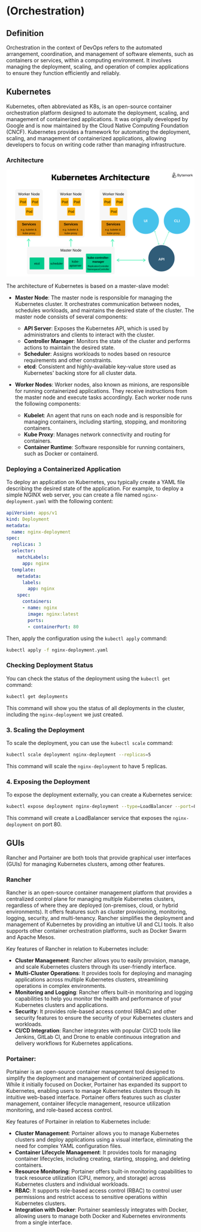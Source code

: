 # (Orchestration)

## Definition

Orchestration in the context of DevOps refers to the automated arrangement, coordination, and management of software elements, such as containers or services, within a computing environment. It involves managing the deployment, scaling, and operation of complex applications to ensure they function efficiently and reliably.

##  Kubernetes

Kubernetes, often abbreviated as K8s, is an open-source container orchestration platform designed to automate the deployment, scaling, and management of containerized applications. It was originally developed by Google and is now maintained by the Cloud Native Computing Foundation (CNCF). Kubernetes provides a framework for automating the deployment, scaling, and management of containerized applications, allowing developers to focus on writing code rather than managing infrastructure.

### Architecture

![arch1](../assets/images/kub.png)

The architecture of Kubernetes is based on a master-slave model:

- **Master Node**: The master node is responsible for managing the Kubernetes cluster. It orchestrates communication between nodes, schedules workloads, and maintains the desired state of the cluster. The master node consists of several components:
  - **API Server**: Exposes the Kubernetes API, which is used by administrators and clients to interact with the cluster.
  - **Controller Manager**: Monitors the state of the cluster and performs actions to maintain the desired state.
  - **Scheduler**: Assigns workloads to nodes based on resource requirements and other constraints.
  - **etcd**: Consistent and highly-available key-value store used as Kubernetes' backing store for all cluster data.

- **Worker Nodes**: Worker nodes, also known as minions, are responsible for running containerized applications. They receive instructions from the master node and execute tasks accordingly. Each worker node runs the following components:
  - **Kubelet**: An agent that runs on each node and is responsible for managing containers, including starting, stopping, and monitoring containers.
  - **Kube Proxy**: Manages network connectivity and routing for containers.
  - **Container Runtime**: Software responsible for running containers, such as Docker or containerd.

### Deploying a Containerized Application

To deploy an application on Kubernetes, you typically create a YAML file describing the desired state of the application. For example, to deploy a simple NGINX web server, you can create a file named `nginx-deployment.yaml` with the following content:

```yaml
apiVersion: apps/v1
kind: Deployment
metadata:
  name: nginx-deployment
spec:
  replicas: 3
  selector:
    matchLabels:
      app: nginx
  template:
    metadata:
      labels:
        app: nginx
    spec:
      containers:
      - name: nginx
        image: nginx:latest
        ports:
        - containerPort: 80
```

Then, apply the configuration using the `kubectl apply` command:

```bash
kubectl apply -f nginx-deployment.yaml
```

### Checking Deployment Status

You can check the status of the deployment using the `kubectl get` command:

```bash
kubectl get deployments
```

This command will show you the status of all deployments in the cluster, including the `nginx-deployment` we just created.

### 3. Scaling the Deployment

To scale the deployment, you can use the `kubectl scale` command:

```bash
kubectl scale deployment nginx-deployment --replicas=5
```

This command will scale the `nginx-deployment` to have 5 replicas.

### 4. Exposing the Deployment

To expose the deployment externally, you can create a Kubernetes service:

```bash
kubectl expose deployment nginx-deployment --type=LoadBalancer --port=80 --target-port=80
```

This command will create a LoadBalancer service that exposes the `nginx-deployment` on port 80.

## GUIs

Rancher and Portainer are both tools that provide graphical user interfaces (GUIs) for managing Kubernetes clusters, among other features. 

### **Rancher**
   
   Rancher is an open-source container management platform that provides a centralized control plane for managing multiple Kubernetes clusters, regardless of where they are deployed (on-premises, cloud, or hybrid environments). It offers features such as cluster provisioning, monitoring, logging, security, and multi-tenancy. Rancher simplifies the deployment and management of Kubernetes by providing an intuitive UI and CLI tools. It also supports other container orchestration platforms, such as Docker Swarm and Apache Mesos.

   Key features of Rancher in relation to Kubernetes include:

   - **Cluster Management**: Rancher allows you to easily provision, manage, and scale Kubernetes clusters through its user-friendly interface.
   - **Multi-Cluster Operations**: It provides tools for deploying and managing applications across multiple Kubernetes clusters, streamlining operations in complex environments.
   - **Monitoring and Logging**: Rancher offers built-in monitoring and logging capabilities to help you monitor the health and performance of your Kubernetes clusters and applications.
   - **Security**: It provides role-based access control (RBAC) and other security features to ensure the security of your Kubernetes clusters and workloads.
   - **CI/CD Integration**: Rancher integrates with popular CI/CD tools like Jenkins, GitLab CI, and Drone to enable continuous integration and delivery workflows for Kubernetes applications.

### **Portainer**:

   Portainer is an open-source container management tool designed to simplify the deployment and management of containerized applications. While it initially focused on Docker, Portainer has expanded its support to Kubernetes, enabling users to manage Kubernetes clusters through its intuitive web-based interface. Portainer offers features such as cluster management, container lifecycle management, resource utilization monitoring, and role-based access control.

   Key features of Portainer in relation to Kubernetes include:

   - **Cluster Management**: Portainer allows you to manage Kubernetes clusters and deploy applications using a visual interface, eliminating the need for complex YAML configuration files.
   - **Container Lifecycle Management**: It provides tools for managing container lifecycles, including creating, starting, stopping, and deleting containers.
   - **Resource Monitoring**: Portainer offers built-in monitoring capabilities to track resource utilization (CPU, memory, and storage) across Kubernetes clusters and individual workloads.
   - **RBAC**: It supports role-based access control (RBAC) to control user permissions and restrict access to sensitive operations within Kubernetes clusters.
   - **Integration with Docker**: Portainer seamlessly integrates with Docker, allowing users to manage both Docker and Kubernetes environments from a single interface.







